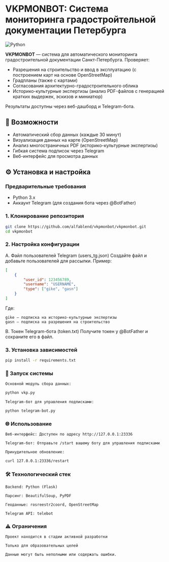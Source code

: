 # VKPMONBOT: Система мониторинга градостройтельной документации Петербурга

![Python](https://img.shields.io/badge/Python-3.x-blue?logo=python)


**VKPMONBOT** — система для автоматического мониторинга градостроительной документации Санкт-Петербурга. Проверяет:
- Разрешения на строительство и ввод в эксплуатацию (с построением карт на основе OpenStreetMap)
- Градпланы (также с картами)
- Согласования архитектурно-градостроительного облика 
- Историко-культурные экспертизы (анализ PDF-файлов с генерацией кратких выдержек, эскизов и миниатюр)

Результаты доступны через веб-дашборд и Telegram-бота.

## 📌 Возможности
- Автоматический сбор данных (каждые 30 минут)
- Визуализация данных на карте (OpenStreetMap)
- Анализ многостраничных PDF (историко-культурные экспертизы)
- Гибкая система подписок через Telegram
- Веб-интерфейс для просмотра данных

## ⚙️ Установка и настройка

### Предварительные требования
- Python 3.x
- Аккаунт Telegram (для создания бота через @BotFather)

### 1. Клонирование репозитория
```bash
git clone https://github.com/alfablend/vkpmonbot/vkpmonbot.git
cd vkpmonbot
```

### 2. Настройка конфигурации

A. Файл пользователей Telegram (users_tg.json)
Создайте файл и добавьте пользователей для рассылки. Пример:
```json
[
    {
        "user_id": 123456789,
        "username": "USERNAME",
        "type": ["gike", "gasn"]
    }
]
```

Где:

    gike — подписка на историко-культурные экспертизы
    gasn — подписка на разрешения на строительство

B. Токен Telegram-бота (token.txt)
Получите токен у @BotFather и сохраните его в файл.

### 3. Установка зависимостей

```bash
pip install -r requirements.txt
```

### 🚀 Запуск системы

    Основной модуль сбора данных:

```bash
python vkp.py
```

    Telegram-бот для управления подписками:

```bash
python telegram-bot.py
```
### 🌐 Использование

    Веб-интерфейс: Доступен по адресу http://127.0.0.1:23336

    Telegram-бот: Отправьте /start вашему боту для управления подписками

    Принудительное обновление:

```bash
curl 127.0.0.1:23336/restart
```
### 🛠 Технологический стек

    Backend: Python (Flask)

    Парсинг: BeautifulSoup, PyPDF

    Геоданные: rosreestr2coord, OpenStreetMap

    Telegram API: telebot

### ⚠️ Ограничения

    Проект находится в стадии активной разработки

    Только для образовательных целей

    Данные могут быть неполными или содержать ошибки.